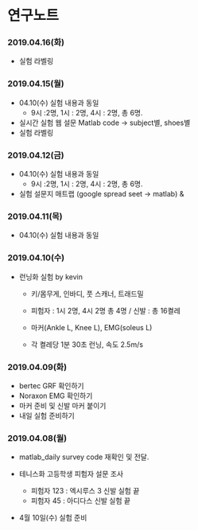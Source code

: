 연구노트
=======

### 2019.04.16(화)
* 실험 라벨링

### 2019.04.15(월)
* 04.10(수) 실험 내용과 동일
  - 9시 :2명, 1시 : 2명, 4시 : 2명, 총 6명. 
 * 실시간 실험 웹 설문 Matlab code -> subject별, shoes별
 * 실험 라벨링

### 2019.04.12(금)
* 04.10(수) 실험 내용과 동일
  - 9시 :2명, 1시 : 2명, 4시 : 2명, 총 6명. 
* 실험 설문지 매트랩 (google spread seet -> matlab) &  

### 2019.04.11(목)
* 04.10(수) 실험 내용과 동일

### 2019.04.10(수)
* 런닝화 실험 by kevin

  - 키/몸무게, 인바디, 풋 스캐너, 트래드밀
 
  - 피험자 : 1시 2명, 4시 2명 총 4명 / 신발 : 총 16켤레
 
  - 마커(Ankle L, Knee L), EMG(soleus L)
 
  - 각 켤레당 1분 30초 런닝, 속도 2.5m/s

### 2019.04.09(화)
* bertec GRF 확인하기
* Noraxon EMG 확인하기
* 마커 준비 및 신발 마커 붙이기
* 내일 실험 준비하기

### 2019.04.08(월)

* matlab_daily survey code 재확인 및 전달.

* 테니스화 고등학생 피험자 설문 조사
   - 피험자 123 : 엑시루스 3 신발 실험 끝
   - 피험자 45 : 아디다스 신발 실험 끝
   
* 4월 10일(수) 실험 준비


